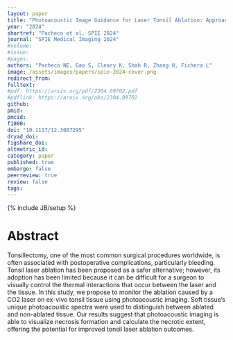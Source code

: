 ```yaml
---
layout: paper
title: "Photoacoustic Image Guidance for Laser Tonsil Ablation: Approach and Initial Results"
year: "2024"
shortref: "Pacheco et al. SPIE 2024"
journal: "SPIE Medical Imaging 2024"
#volume:
#issue:
#pages:
authors: "Pacheco NE, Gao S, Cleary K, Shah R, Zhang H, Fichera L"
image: /assets/images/papers/spie-2024-cover.png
redirect_from:
fulltext:
#pdf: https://arxiv.org/pdf/2304.09702.pdf
#pdflink: https://arxiv.org/abs/2304.09702
github:
pmid:
pmcid:
f1000:
doi: "10.1117/12.3007295"
dryad_doi:
figshare_doi:
altmetric_id:
category: paper
published: true
embargo: false
peerreview: true
review: false
tags:
---
```

{% include JB/setup %}

# Abstract
Tonsillectomy, one of the most common surgical procedures worldwide, is often associated with postoperative complications, particularly bleeding. Tonsil laser ablation has been proposed as a safer alternative; however, its adoption has been limited because it can be difficult for a surgeon to visually control the thermal interactions that occur between the laser and the tissue. In this study, we propose to monitor the ablation caused by a CO2 laser on ex-vivo tonsil tissue using photoacoustic imaging. Soft tissue’s unique photoacoustic spectra were used to distinguish between ablated and non-ablated tissue. Our results suggest that photoacoustic imaging is able to visualize necrosis formation and calculate the necrotic extent, offering the potential for improved tonsil laser ablation outcomes.
